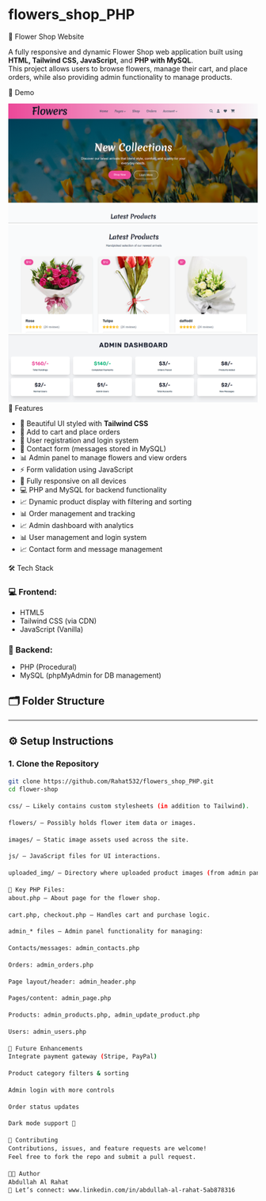 # flowers_shop_PHP
🌸 Flower Shop Website

A fully responsive and dynamic Flower Shop web application built using **HTML, Tailwind CSS, JavaScript**, and **PHP with MySQL**.  
This project allows users to browse flowers, manage their cart, and place orders, while also providing admin functionality to manage products.

📸 Demo

![alt text](image.png)
![alt text](image-1.png)
![alt text](image-2.png)
 🚀 Features

- 🌼 Beautiful UI styled with **Tailwind CSS**
- 🛒 Add to cart and place orders
- 🔐 User registration and login system
- 📩 Contact form (messages stored in MySQL)
- 📊 Admin panel to manage flowers and view orders
- ⚡ Form validation using JavaScript
- 📱 Fully responsive on all devices
- 💻 PHP and MySQL for backend functionality
- 📈 Dynamic product display with filtering and sorting
- 📊 Order management and tracking
- 📈 Admin dashboard with analytics
- 📊 User management and login system 
- 📈 Contact form and message management

🛠 Tech Stack

### 💻 Frontend:
- HTML5
- Tailwind CSS (via CDN)
- JavaScript (Vanilla)

### 🔧 Backend:
- PHP (Procedural)
- MySQL (phpMyAdmin for DB management)

## 🗂️ Folder Structure

---

## ⚙️ Setup Instructions

### 1. Clone the Repository
```bash
git clone https://github.com/Rahat532/flowers_shop_PHP.git
cd flower-shop

css/ – Likely contains custom stylesheets (in addition to Tailwind).

flowers/ – Possibly holds flower item data or images.

images/ – Static image assets used across the site.

js/ – JavaScript files for UI interactions.

uploaded_img/ – Directory where uploaded product images (from admin panel) are stored.

📄 Key PHP Files:
about.php – About page for the flower shop.

cart.php, checkout.php – Handles cart and purchase logic.

admin_* files – Admin panel functionality for managing:

Contacts/messages: admin_contacts.php

Orders: admin_orders.php

Page layout/header: admin_header.php

Pages/content: admin_page.php

Products: admin_products.php, admin_update_product.php

Users: admin_users.php

🧠 Future Enhancements
Integrate payment gateway (Stripe, PayPal)

Product category filters & sorting

Admin login with more controls

Order status updates

Dark mode support 🌙

🙌 Contributing
Contributions, issues, and feature requests are welcome!
Feel free to fork the repo and submit a pull request.

👨‍💻 Author
Abdullah Al Rahat
💬 Let’s connect: www.linkedin.com/in/abdullah-al-rahat-5ab878316


